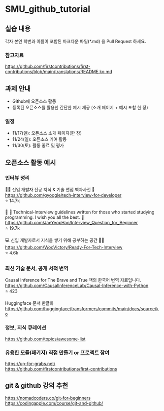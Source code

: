 ﻿# SMU_github_tutorial

## 실습 내용
각자 본인 학번과 이름이 포함된 마크다운 파일(*.md) 을 Pull Request 하세요.

### 참고자료
https://github.com/firstcontributions/first-contributions/blob/main/translations/README.ko.md

## 과제 안내
- Github에 오픈소스 활동  
- 등록된 오픈소스를 활용한 간단한 예시 제공 (소개 페이지 + 예시 포함 한 장)

### 일정
- 11/17(일): 오픈소스 소개 페이지(한 장)  
- 11/24(일): 오픈소스 기여 활동  
- 11/30(토): 활동 종료 및 평가

## 오픈소스 활동 예시

### 인터뷰 정리
👶🏻 신입 개발자 전공 지식 & 기술 면접 백과사전 📖  
https://github.com/gyoogle/tech-interview-for-developer  
⭐ 14.7k

👦 👧 Technical-Interview guidelines written for those who started studying programming. I wish you all the best. 👾  
https://github.com/JaeYeopHan/Interview_Question_for_Beginner  
⭐ 19.7k

💻 신입 개발자로서 지식을 쌓기 위해 공부하는 공간 👨‍💻  
https://github.com/WooVictory/Ready-For-Tech-Interview  
⭐ 4.6k

### 최신 기술 문서, 공개 서적 번역

Causal Inference for The Brave and True 책의 한국어 번역 자료입니다.  
https://github.com/CausalInferenceLab/Causal-Inference-with-Python  
⭐ 423

Huggingface 문서 한글화  
https://github.com/huggingface/transformers/commits/main/docs/source/ko

### 정보, 지식 큐레이션
https://github.com/topics/awesome-list

### 유용한 모듈(패키지) 직접 만들기 or 프로젝트 참여
https://up-for-grabs.net/  
https://github.com/firstcontributions/first-contributions  

## git & github 강의 추천
https://nomadcoders.co/git-for-beginners  
https://codingapple.com/course/git-and-github/  
